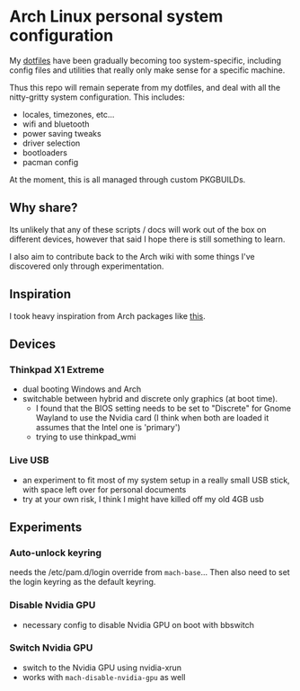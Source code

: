 # Arch Linux personal system configuration

My [dotfiles](https://github.com/neon64/dotfiles) have been gradually becoming too system-specific, including config files and utilities that really only make sense for a specific machine.

Thus this repo will remain seperate from my dotfiles, and deal with all the nitty-gritty system configuration. This includes:

- locales, timezones, etc...
- wifi and bluetooth
- power saving tweaks
- driver selection
- bootloaders
- pacman config

At the moment, this is all managed through custom PKGBUILDs.

## Why share?

Its unlikely that any of these scripts / docs will work out of the box on different devices, however that said I hope there is still something to learn.

I also aim to contribute back to the Arch wiki with some things I've discovered only through experimentation.

## Inspiration

I took heavy inspiration from Arch packages like [this](https://github.com/Earnestly/pkgbuilds/tree/master/system-config).

## Devices

### Thinkpad X1 Extreme

- dual booting Windows and Arch
- switchable between hybrid and discrete only graphics (at boot time).
    - I found that the BIOS setting needs to be set to "Discrete" for Gnome Wayland to use the Nvidia card (I think when both are loaded it assumes that the Intel one is 'primary')
    - trying to use thinkpad_wmi

### Live USB

- an experiment to fit most of my system setup in a really small USB stick, with space left over for personal documents
- try at your own risk, I think I might have killed off my old 4GB usb

## Experiments

### Auto-unlock keyring

needs the /etc/pam.d/login override from `mach-base`... Then also need to set the login keyring as the default keyring.

### Disable Nvidia GPU

- necessary config to disable Nvidia GPU on boot with bbswitch

### Switch Nvidia GPU

- switch to the Nvidia GPU using nvidia-xrun
- works with `mach-disable-nvidia-gpu` as well
